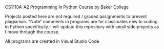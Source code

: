 CS1110A-A2 Programming in Python Course by Baker College

Projects posted here are not required / graded assignments to prevent plagiarism. "Note" comments in programs are for classmates new to coding in Python specifically. I will update this repository with small side projects as I move through the course.

All programs are created in Visual Studio Code
